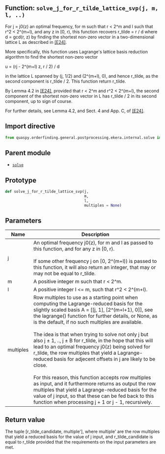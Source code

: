## Function: <code>solve\_j\_for\_r\_tilde\_lattice\_svp(j, m, l, ..)</code>
For j = j0(z) an optimal frequency, for m such that r < 2^m and l such that r^2 < 2^(m+l), and any z in [0, r), this function recovers r_tilde = r / d where d = gcd(r, z) by finding the shortest non-zero vector in a two-dimensional lattice L as described in [[E24]](https://doi.org/10.1145/3655026).

More specifically, this function uses Lagrange's lattice basis reduction algorithm to find the shortest non-zero vector

u = (rj - 2^(m+l) z, r / 2) / d

in the lattice L spanned by (j, 1/2) and (2^(m+l), 0), and hence r_tilde, as the second component is r_tilde / 2. This function return r_tilde.

By Lemma 4.2 in [[E24]](https://doi.org/10.1145/3655026), provided that r < 2^m and r^2 < 2^(m+l), the second component of the shortest non-zero vector in L has r_tilde / 2 in its second component, up to sign of course.

For further details, see Lemma 4.2, and Sect. 4 and App. C, of [[E24]](https://doi.org/10.1145/3655026).

## Import directive
```python
from quaspy.orderfinding.general.postprocessing.ekera.internal.solve import solve_j_for_r_tilde_lattice_svp
```

## Parent module
- [<code>solve</code>](README.md)

## Prototype
```python
def solve_j_for_r_tilde_lattice_svp(j,
                                    m,
                                    l,
                                    multiples = None)
```

## Parameters
| <b>Name</b> | <b>Description</b> |
| ----------- | ------------------ |
| j | An optimal frequency j0(z), for m and l as passed to this function, and for any z in [0, r).<br><br>If some other frequency j on [0, 2^(m+l)) is passed to this function, it will also return an integer, that may or may not be equal to r_tilde. |
| m | A positive integer m such that r < 2^m. |
| l | A positive integer l <= m, such that r^2 < 2^(m+l). |
| multiples | Row multiples to use as a starting point when computing the Lagrange-reduced basis for the slightly scaled basis A = [[j, 1], [2^(m+l+1), 0]], see the lagrange() function for further details, or None, as is the default, if no such multiples are available.<br><br>The idea is that when trying to solve not only j but also j ± 1, .., j ± B for r_tilde, in the hope that this will lead to an optimal frequency j0(z) being solved for r_tilde, the row multiples that yield a Lagrange-reduced basis for adjecent offsets in j are likely to be close.<br><br>For this reason, this function accepts row multiples as input, and it furthermore returns as output the row multiples that yield a Lagrange-reduced basis for the value of j input, so that these can be fed back to this function when processing j + 1 or j - 1, recursively. |

## Return value
The tuple [r_tilde_candidate, multiple'], where multiple' are the row multiples that yield a reduced basis for the value of j input, and r_tilde_candidate is equal to r_tilde provided that the requirements on the input parameters are met.

